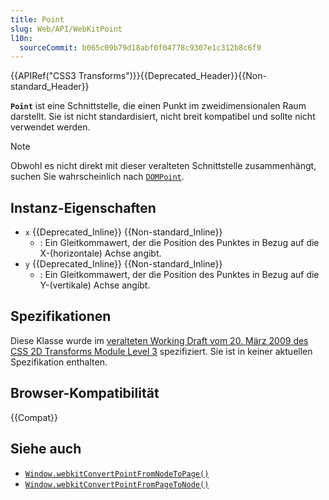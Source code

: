 ```yaml
---
title: Point
slug: Web/API/WebKitPoint
l10n:
  sourceCommit: b065c09b79d18abf0f04778c9307e1c312b8c6f9
---
```


{{APIRef("CSS3 Transforms")}}{{Deprecated_Header}}{{Non-standard_Header}}

**`Point`** ist eine Schnittstelle, die einen Punkt im zweidimensionalen Raum darstellt. Sie ist nicht standardisiert, nicht breit kompatibel und sollte nicht verwendet werden.

> [!NOTE]
> Obwohl es nicht direkt mit dieser veralteten Schnittstelle zusammenhängt, suchen Sie wahrscheinlich nach [`DOMPoint`](/de/docs/Web/API/DOMPoint).

## Instanz-Eigenschaften

- `x` {{Deprecated_Inline}} {{Non-standard_Inline}}
  - : Ein Gleitkommawert, der die Position des Punktes in Bezug auf die X-(horizontale) Achse angibt.
- `y` {{Deprecated_Inline}} {{Non-standard_Inline}}
  - : Ein Gleitkommawert, der die Position des Punktes in Bezug auf die Y-(vertikale) Achse angibt.

## Spezifikationen

Diese Klasse wurde im [veralteten Working Draft vom 20. März 2009 des CSS 2D Transforms Module Level 3](https://www.w3.org/TR/2009/WD-css3-2d-transforms-20090320/) spezifiziert. Sie ist in keiner aktuellen Spezifikation enthalten.

## Browser-Kompatibilität

{{Compat}}

## Siehe auch

- [`Window.webkitConvertPointFromNodeToPage()`](/de/docs/Web/API/Window/webkitConvertPointFromNodeToPage)
- [`Window.webkitConvertPointFromPageToNode()`](/de/docs/Web/API/Window/webkitConvertPointFromPageToNode)
